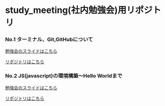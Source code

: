 # study_meeting(社内勉強会)用リポジトリ

### No.1 ターミナル、Git,GitHubについて

[勉強会のスライドはこちら](https://docs.google.com/presentation/d/14YtxgEnmIwaAHE4lTqlvMDvOyD32YQOFqBA1uppTkn4/edit?usp=sharing)

[リポジトリはこちら](https://github.com/WebEngineer-Maedagumi/study_meeting/blob/main/study/GIT_STUDY.md)

### No.2 JS(javascript)の環境構築〜Hello Worldまで

[勉強会のスライドはこちら](https://docs.google.com/presentation/d/18JJy-Jkc0IqQi3SuAbnJx62MRU2wffrVehbYKtAEu8I/edit?usp=sharing)

[リポジトリはこちら](https://github.com/WebEngineer-Maedagumi/study_meeting/blob/js-study/study/JS_STUDY.md)
